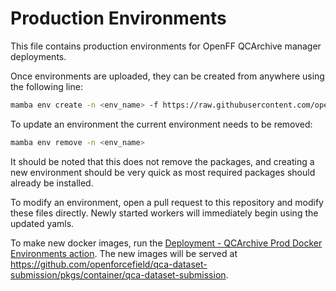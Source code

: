 # Production Environments

This file contains production environments for OpenFF QCArchive manager deployments.

Once environments are uploaded, they can be created from anywhere using the following line:
```bash
mamba env create -n <env_name> -f https://raw.githubusercontent.com/openforcefield/qca-dataset-submission/use-ghcr/devtools/prod-envs/qcarchive-worker-openff-psi4.yaml 
```

To update an environment the current environment needs to be removed:
```bash
mamba env remove -n <env_name>
```
It should be noted that this does not remove the packages, and creating a new environment should be very quick
as most required packages should already be installed.

To modify an environment, open a pull request to this repository and modify these files directly. Newly started workers will immediately begin using the updated yamls. 

To make new docker images, run the [Deployment - QCArchive Prod Docker Environments action](https://github.com/openforcefield/qca-dataset-submission/actions/workflows/prod-envs-docker.yml). The new images will be served at https://github.com/openforcefield/qca-dataset-submission/pkgs/container/qca-dataset-submission.  
